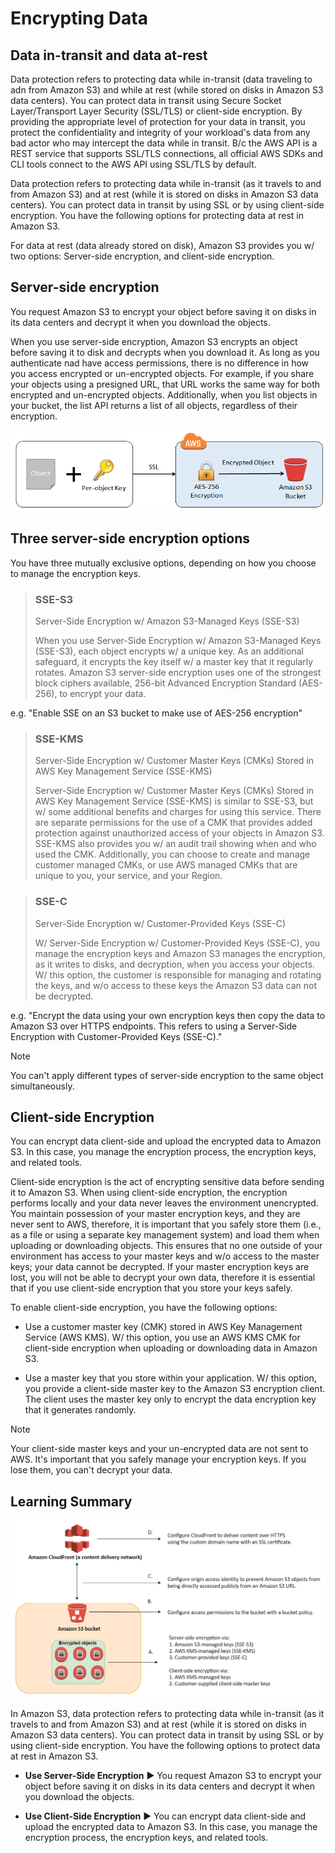 # Encrypting Data

## Data in-transit and data at-rest

Data protection refers to protecting data while in-transit (data traveling to adn from Amazon S3) and while at rest (while stored on disks in Amazon S3 data centers). You can protect data in transit using Secure Socket Layer/Transport Layer Security (SSL/TLS) or client-side encryption. By providing the appropriate level of protection for your data in transit, you protect the confidentiality and integrity of your workload's data from any bad actor who may intercept the data while in transit. B/c the AWS API is a REST service that supports SSL/TLS connections, all official AWS SDKs and CLI tools connect to the AWS API using SSL/TLS by default.

Data protection refers to protecting data while in-transit (as it travels to and from Amazon S3) and at rest (while it is stored on disks in Amazon S3 data centers). You can protect data in transit by using SSL or by using client-side encryption. You have the following options for protecting data at rest in Amazon S3.

For data at rest (data already stored on disk), Amazon S3 provides you w/ two options: Server-side encryption, and client-side encryption.

## Server-side encryption

You request Amazon S3 to encrypt your object before saving it on disks in its data centers and decrypt it when you download the objects.

When you use server-side encryption, Amazon S3 encrypts an object before saving it to disk and decrypts when you download it. As long as you authenticate nad have access permissions, there is no difference in how you access encrypted or un-encrypted objects. For example, if you share your objects using a presigned URL, that URL works the same way for both encrypted and un-encrypted objects. Additionally, when you list objects in your bucket, the list API returns a list of all objects, regardless of their encryption.

![Fig. 1 S3 Encryption](../../../../../img/storage-services/simple-storage-service/security-and-encryption/encrypting-data/fig01.png)

## Three server-side encryption options

You have three mutually exclusive options, depending on how you choose to manage the encryption keys.

> ### SSE-S3
>
> Server-Side Encryption w/ Amazon S3-Managed Keys (SSE-S3)
>
> When you use Server-Side Encryption w/ Amazon S3-Managed Keys (SSE-S3), each object encrypts w/ a unique key. As an additional safeguard, it encrypts the key itself w/ a master key that it regularly rotates. Amazon S3 server-side encryption uses one of the strongest block ciphers available, 256-bit Advanced Encryption Standard (AES-256), to encrypt your data.

e.g. "Enable SSE on an S3 bucket to make use of AES-256 encryption"

> ### SSE-KMS
>
> Server-Side Encryption w/ Customer Master Keys (CMKs) Stored in AWS Key Management Service (SSE-KMS)
>
> Server-Side Encryption w/ Customer Master Keys (CMKs) Stored in AWS Key Management Service (SSE-KMS) is similar to SSE-S3, but w/ some additional benefits and charges for using this service. There are separate permissions for the use of a CMK that provides added protection against unauthorized access of your objects in Amazon S3. SSE-KMS also provides you w/ an audit trail showing when and who used the CMK. Additionally, you can choose to create and manage customer managed CMKs, or use AWS managed CMKs that are unique to you, your service, and your Region.

> ### SSE-C
>
> Server-Side Encryption w/ Customer-Provided Keys (SSE-C)
>
> W/ Server-Side Encryption w/ Customer-Provided Keys (SSE-C), you manage the encryption keys and Amazon S3 manages the encryption, as it writes to disks, and decryption, when you access your objects. W/ this option, the customer is responsible for managing and rotating the keys, and w/o access to these keys the Amazon S3 data can not be decrypted.

e.g. "Encrypt the data using your own encryption keys then copy the data to Amazon S3 over HTTPS endpoints. This refers to using a Server-Side Encryption with Customer-Provided Keys (SSE-C)."

> [!NOTE]
> You can't apply different types of server-side encryption to the same object simultaneously.

## Client-side Encryption

You can encrypt data client-side and upload the encrypted data to Amazon S3. In this case, you manage the encryption process, the encryption keys, and related tools.

Client-side encryption is the act of encrypting sensitive data before sending it to Amazon S3. When using client-side encryption, the encryption performs locally and your data never leaves the environment unencrypted. You maintain possession of your master encryption keys, and they are never sent to AWS, therefore, it is important that you safely store them (i.e., as a file or using a separate key management system) and load them when uploading or downloading objects. This ensures that no one outside of your environment has access to your master keys and w/o access to the master keys; your data cannot be decrypted. If your master encryption keys are lost, you will not be able to decrypt your own data, therefore it is essential that if you use client-side encryption that you store your keys safely.

To enable client-side encryption, you have the following options:

* Use a customer master key (CMK) stored in AWS Key Management Service (AWS KMS). W/ this option, you use an AWS KMS CMK for client-side encryption when uploading or downloading data in Amazon S3.

* Use a master key that you store within your application. W/ this option, you provide a client-side master key to the Amazon S3 encryption client. The client uses the master key only to encrypt the data encryption key that it generates randomly.

> [!NOTE]
> Your client-side master keys and your un-encrypted data are not sent to AWS. It's important that you safely manage your encryption keys. If you lose them, you can't decrypt your data.

## Learning Summary

![Fig. 2 Amazon S3 Encryption](../../../../../img/storage-services/simple-storage-service/security-and-encryption/encrypting-data/fig02.png)

In Amazon S3, data protection refers to protecting data while in-transit (as it travels to and from Amazon S3) and at rest (while it is stored on disks in Amazon S3 data centers). You can protect data in transit by using SSL or by using client-side encryption. You have the following options to protect data at rest in Amazon S3.

* **Use Server-Side Encryption** ▶︎ You request Amazon S3 to encrypt your object before saving it on disks in its data centers and decrypt it when you download the objects.

* **Use Client-Side Encryption** ▶︎ You can encrypt data client-side and upload the encrypted data to Amazon S3. In this case, you manage the encryption process, the encryption keys, and related tools.
